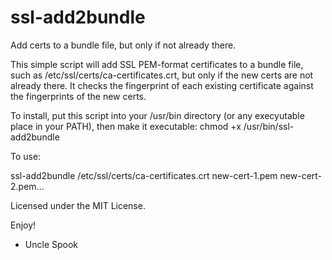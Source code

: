 # ssl-add2bundle
Add certs to a bundle file, but only if not already there.

This simple script will add SSL PEM-format certificates to a bundle file, 
such as /etc/ssl/certs/ca-certificates.crt, but only if the new certs
are not already there.  It checks the fingerprint of each existing
certificate against the fingerprints of the new certs.

To install, put this script into your /usr/bin directory (or any
execyutable place in your PATH), then make it executable:
  chmod +x /usr/bin/ssl-add2bundle

To use:

  ssl-add2bundle /etc/ssl/certs/ca-certificates.crt new-cert-1.pem new-cert-2.pem...

Licensed under the MIT License.

Enjoy!
- Uncle Spook
